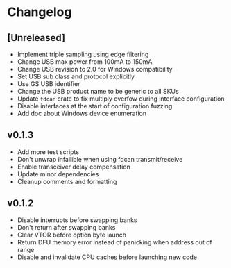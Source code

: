 # Changelog

## [Unreleased]

- Implement triple sampling using edge filtering
- Change USB max power from 100mA to 150mA
- Change USB revision to 2.0 for Windows compatibility
- Set USB sub class and protocol explicitly
- Use GS USB identifier
- Change the USB product name to be generic to all SKUs
- Update `fdcan` crate to fix multiply overfow during interface configuration
- Disable interfaces at the start of configuration fuzzing
- Add doc about Windows device enumeration

## v0.1.3

- Add more test scripts
- Don't unwrap infallible when using fdcan transmit/receive
- Enable transceiver delay compensation
- Update minor dependencies
- Cleanup comments and formatting

## v0.1.2

- Disable interrupts before swapping banks
- Don't return after swapping banks
- Clear VTOR before option byte launch
- Return DFU memory error instead of panicking when address out of range
- Disable and invalidate CPU caches before launching new code
